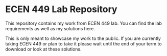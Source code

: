 # ECEN 449 Lab Repository

This repository contains my work from ECEN 449 lab. You can find the lab requirements as well as my solutions here. 

This is only meant to showcase my work to the public. If you are currently taking ECEN 449 or plan to take it please wait until the end of your term to download or look at these solutions. 
